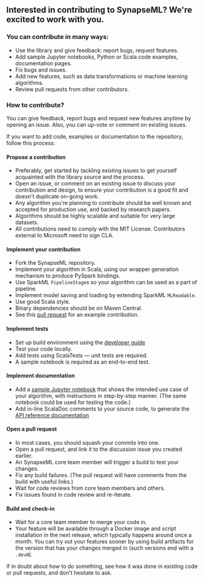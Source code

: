 ## Interested in contributing to SynapseML?  We're excited to work with you.

### You can contribute in many ways:

-   Use the library and give feedback: report bugs, request features.
-   Add sample Jupyter notebooks, Python or Scala code examples, documentation
    pages.
-   Fix bugs and issues.
-   Add new features, such as data transformations or machine learning algorithms.
-   Review pull requests from other contributors.

### How to contribute?

You can give feedback, report bugs and request new features anytime by opening
an issue.  Also, you can up-vote or comment on existing issues.

If you want to add code, examples or documentation to the repository, follow
this process:

#### Propose a contribution

-   Preferably, get started by tackling existing issues to get yourself acquainted
    with the library source and the process.
-   Open an issue, or comment on an existing issue to discuss your contribution
    and design, to ensure your contribution is a good fit and doesn't duplicate
    on-going work.
-   Any algorithm you're planning to contribute should be well known and accepted
    for production use, and backed by research papers.
-   Algorithms should be highly scalable and suitable for very large datasets.
-   All contributions need to comply with the MIT License.  Contributors external
    to Microsoft need to sign CLA.

#### Implement your contribution

-   Fork the SynapseML repository.
-   Implement your algorithm in Scala, using our wrapper generation mechanism to
    produce PySpark bindings.
-   Use SparkML `PipelineStage`s so your algorithm can be used as a part of
    pipeline.
-   Implement model saving and loading by extending SparkML `MLReadable`.
-   Use good Scala style.
-   Binary dependencies should be on Maven Central.
-   See this [pull request](https://github.com/microsoft/SynapseML/pull/1282) for an
    example contribution.

#### Implement tests

-   Set up build environment using the [developer guide](https://microsoft.github.io/SynapseML/docs/reference/developer-readme/)
-   Test your code locally.
-   Add tests using ScalaTests — unit tests are required.
-   A sample notebook is required as an end-to-end test.

#### Implement documentation

-   Add a [sample Jupyter notebook](notebooks/) that shows the intended use
    case of your algorithm, with instructions in step-by-step manner.  (The same
    notebook could be used for testing the code.)
-   Add in-line ScalaDoc comments to your source code, to generate the [API
    reference documentation](https://mmlspark.azureedge.net/docs/pyspark/)

#### Open a pull request

-   In most cases, you should squash your commits into one.
-   Open a pull request, and link it to the discussion issue you created earlier.
-   An SynapseML core team member will trigger a build to test your changes.
-   Fix any build failures.  (The pull request will have comments from the build
    with useful links.)
-   Wait for code reviews from core team members and others.
-   Fix issues found in code review and re-iterate.

#### Build and check-in

-   Wait for a core team member to merge your code in.
-   Your feature will be available through a Docker image and script installation
    in the next release, which typically happens around once a month.  You can try
    out your features sooner by using build artifacts for the version that has
    your changes merged in (such versions end with a `.devN`).

If in doubt about how to do something, see how it was done in existing code or
pull requests, and don't hesitate to ask.
